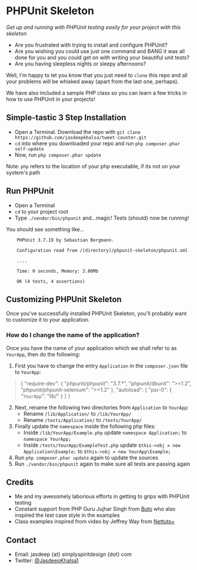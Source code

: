 # PHPUnit Skeleton #
_Get up and running with PHPUnit testing easily for your project with this skeleton_

* Are you frustrated with trying to install and configure PHPUnit?
* Are you wishing you could use just one command and BANG it was all done for you and you could get on with writing your beautiful unit tests?
* Are you having sleepless nights or sleepy afternoons?

Well, I'm happy to let you know that you just need to `clone` this repo and all your problems will be whisked away (apart from the last one, perhaps).

We have also included a sample PHP class so you can learn a few tricks in how to use PHPUnit in your projects!

## Simple-tastic 3 Step Installation ##
* Open a Terminal. Download the repo with `git clone https://github.com/jasdeepkhalsa/tweet-counter.git`
* `cd` into where you downloaded your repo and run `php composer.phar self-update`
* Now, run `php composer.phar update`

Note: `php` refers to the location of your php executable, if its not on your system's path

## Run PHPUnit ##
* Open a Terminal
* `cd` to your project root
* Type `./vendor/bin/phpunit` and...magic! Tests (should) now be running!

You should see something like...

		PHPUnit 3.7.19 by Sebastian Bergmann.
		
		Configuration read from /(directory)/phpunit-skeleton/phpunit.xml
		
		....
		
		Time: 0 seconds, Memory: 3.00Mb
		
		OK (4 tests, 4 assertions)

## Customizing PHPUnit Skeleton  ##
Once you've successfully installed PHPUnit Skeleton, you'll probably want to customize it to your application.

### How do I change the name of the application? ###
Once you have the name of your application which we shall refer to as `YourApp`, then do the following:

1. First you have to change the entry `Application` in the `composer.json` file to `YourApp`:
 
>
>	{
>		"require-dev": {
>			"phpunit/phpunit": "3.7.*",
>			"phpunit/dbunit": ">=1.2",
>			"phpunit/phpunit-selenium": ">=1.2"
>		},
>		"autoload": {
>			"psr-0": {
>				"`YourApp`": "lib/"
>			}
>		}
>	}
>

2. Next, rename the following two directories from `Application` to `YourApp`:
	* Rename `/lib/Application/` to `/lib/YourApp/`
	* Rename `/tests/Application/` to `/tests/YourApp/`
3. Finally update the `namespace` inside the following php files:
	* Inside `/lib/YourApp/Example.php` update `namespace Application;` to `namespace YourApp;`
	* Inside `/tests/YourApp/ExampleTest.php` update `$this->obj = new Application\Example;` to `$this->obj = new YourApp\Example;`
4. Run `php composer.phar update` again to update the sources
5. Run `./vendor/bin/phpunit` again to make sure all tests are passing again

## Credits ##
* Me and my awesomely laborious efforts in getting to grips with PHPUnit testing
* Constant support from PHP Guru Jujhar Singh from [Buto](http://get.buto.tv/) who also inspired the test case style in the examples
* Class examples inspired from video by Jeffrey Way from [Nettuts+](http://net.tutsplus.com/tutorials/php/better-workflow-in-php-with-composer-namespacing-and-phpunit/)

## Contact ##
* Email: jasdeep {at} simplyspiritdesign {dot} com
* Twitter: [@JasdeepKhalsa1](http://twitter.com/@JasdeepKhalsa1)
